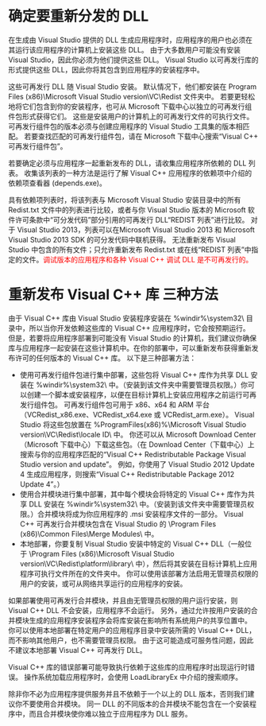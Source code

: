 # 确定要重新分发的 DLL
在生成由 Visual Studio 提供的 DLL 生成应用程序时，应用程序的用户也必须在其运行该应用程序的计算机上安装这些 DLL。 由于大多数用户可能没有安装 Visual Studio，因此你必须为他们提供这些 DLL。 Visual Studio 以可再发行库的形式提供这些 DLL，因此你将其包含到应用程序的安装程序中。

这些可再发行 DLL 随 Visual Studio 安装。 默认情况下，他们都安装在 Program Files (x86)\Microsoft Visual Studio version\VC\Redist 文件夹中。 若要更轻松地将它们包含到你的安装程序，也可从 Microsoft 下载中心以独立的可再发行组件包形式获得它们。 这些是安装用户的计算机上的可再发行文件的可执行文件。 可再发行组件包的版本必须与创建应用程序的 Visual Studio 工具集的版本相匹配。 若要查找匹配的可再发行组件包，请在 Microsoft 下载中心搜索“Visual C++ 可再发行组件包”。

若要确定必须与应用程序一起重新发布的 DLL，请收集应用程序所依赖的 DLL 列表。 收集该列表的一种方法是运行了解 Visual C++ 应用程序的依赖项中介绍的依赖项查看器 (depends.exe)。

具有依赖项列表时，将该列表与 Microsoft Visual Studio 安装目录中的所有 Redist.txt 文件中的列表进行比较，或者与你 Visual Studio 版本的 Microsoft 软件许可条款中“可分发代码”部分引用的可再发行 DLL“REDIST 列表”进行比较。 对于 Visual Studio 2013，列表可以在Microsoft Visual Studio 2013 和 Microsoft Visual Studio 2013 SDK 的可分发代码中联机获得。 无法重新发布 Visual Studio 中包含的所有文件；只允许重新发布 Redist.txt 或在线“REDIST 列表”中指定的文件。<font color=red>调试版本的应用程序和各种 Visual C++ 调试 DLL 是不可再发行的。</font>

# 重新发布 Visual C++ 库 三种方法

由于 Visual C++ 库由 Visual Studio 安装程序安装在 %windir%\system32\ 目录中，所以当你开发依赖这些库的 Visual C++ 应用程序时，它会按预期运行。 但是，若要将应用程序部署到可能没有 Visual Studio 的计算机，我们建议你确保库与应用程序一起安装在这些计算机中。在你的部署中，可以重新发布获得重新发布许可的任何版本的 Visual C++ 库。 以下是三种部署方法：

* 使用可再发行组件包进行集中部署，这些包将 Visual C++ 库作为共享 DLL 安装在 %windir%\system32\ 中。（安装到该文件夹中需要管理员权限。）你可以创建一个脚本或安装程序，以便在目标计算机上安装应用程序之前运行可再发行组件包。 可再发行组件包可用于 x86、x64 和 ARM 平台（VCRedist_x86.exe、VCRedist_x64.exe 或 VCRedist_arm.exe）。 Visual Studio 将这些包放置在 %ProgramFiles(x86)%\Microsoft Visual Studio version\VC\Redist\locale ID\ 中。 你还可以从 Microsoft Download Center（Microsoft 下载中心）下载这些包。（在 Download Center（下载中心）上搜索与你的应用程序匹配的“Visual C++ Redistributable Package Visual Studio version and update”。 例如，你使用了 Visual Studio 2012 Update 4 生成应用程序，则搜索“Visual C++ Redistributable Package 2012 Update 4”。）
* 使用合并模块进行集中部署，其中每个模块会将特定的 Visual C++ 库作为共享 DLL 安装在 %windir%\system32\ 中。（安装到该文件夹中需要管理员权限。）合并模块将成为你应用程序的 .msi 安装程序文件的一部分。 Visual C++ 可再发行合并模块包含在 Visual Studio 的 \Program Files (x86)\Common Files\Merge Modules\ 中。
* 本地部署，你要复制 Visual Studio 安装中特定的 Visual C++ DLL（一般位于 \Program Files (x86)\Microsoft Visual Studio version\VC\Redist\platform\library\ 中），然后将其安装在目标计算机上应用程序可执行文件所在的文件夹中。 你可以使用该部署方法启用无管理员权限的用户的安装，或可从网络共享运行的应用程序的安装。

如果部署使用可再发行合并模块，并且由无管理员权限的用户运行安装，则 Visual C++ DLL 不会安装，应用程序不会运行。 另外，通过允许按用户安装的合并模块生成的应用程序安装程序会将库安装在影响所有系统用户的共享位置中。 你可以使用本地部署在特定用户的应用程序目录中安装所需的 Visual C++ DLL，而不影响其他用户，也不需要管理员权限。 由于这可能造成可服务性问题，因此不建议本地部署 Visual C++ 可再发行 DLL。

Visual C++ 库的错误部署可能导致执行依赖于这些库的应用程序时出现运行时错误。 操作系统加载应用程序时，会使用 LoadLibraryEx 中介绍的搜索顺序。

除非你不必为应用程序提供服务并且不依赖于一个以上的 DLL 版本，否则我们建议你不要使用合并模块。 同一 DLL 的不同版本的合并模块不能包含在一个安装程序中，而且合并模块使你难以独立于应用程序为 DLL 服务。 